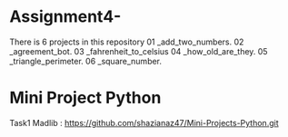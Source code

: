 # Assignment4-
There is 6 projects in this repository
01 _add_two_numbers.
02 _agreement_bot.
03 _fahrenheit_to_celsius
04 _how_old_are_they.
05 _triangle_perimeter.
06 _square_number.

# Mini Project Python
Task1 Madlib : https://github.com/shazianaz47/Mini-Projects-Python.git
